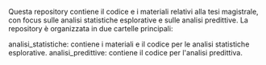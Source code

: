 Questa repository contiene il codice e i materiali relativi alla tesi magistrale, con focus sulle analisi statistiche esplorative e sulle analisi predittive. La repository è organizzata in due cartelle principali:

analisi_statistiche: contiene i materiali e il codice per le analisi statistiche esplorative.
analisi_predittive: contiene il codice per l'analisi predittiva.
